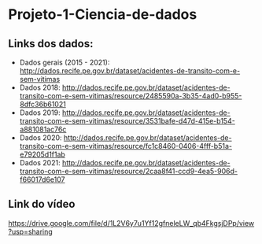# Projeto-1-Ciencia-de-dados

## Links dos dados:
 - Dados gerais (2015 - 2021): http://dados.recife.pe.gov.br/dataset/acidentes-de-transito-com-e-sem-vitimas
 - Dados 2018: http://dados.recife.pe.gov.br/dataset/acidentes-de-transito-com-e-sem-vitimas/resource/2485590a-3b35-4ad0-b955-8dfc36b61021
 - Dados 2019: http://dados.recife.pe.gov.br/dataset/acidentes-de-transito-com-e-sem-vitimas/resource/3531bafe-d47d-415e-b154-a881081ac76c
 - Dados 2020: http://dados.recife.pe.gov.br/dataset/acidentes-de-transito-com-e-sem-vitimas/resource/fc1c8460-0406-4fff-b51a-e79205d1f1ab
 - Dados 2021: http://dados.recife.pe.gov.br/dataset/acidentes-de-transito-com-e-sem-vitimas/resource/2caa8f41-ccd9-4ea5-906d-f66017d6e107

## Link do vídeo
 https://drive.google.com/file/d/1L2V6y7u1Yf12gfneleLW_qb4FkgsjDPp/view?usp=sharing
